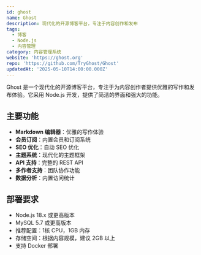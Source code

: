 ```yaml
---
id: ghost
name: Ghost
description: 现代化的开源博客平台，专注于内容创作和发布
tags:
  - 博客
  - Node.js
  - 内容管理
category: 内容管理系统
website: 'https://ghost.org'
repo: 'https://github.com/TryGhost/Ghost'
updatedAt: '2025-05-10T14:00:00.000Z'
---
```


Ghost 是一个现代化的开源博客平台，专注于为内容创作者提供优雅的写作和发布体验。它采用 Node.js 开发，提供了简洁的界面和强大的功能。

## 主要功能

- **Markdown 编辑器**：优雅的写作体验
- **会员订阅**：内置会员和订阅系统
- **SEO 优化**：自动 SEO 优化
- **主题系统**：现代化的主题框架
- **API 支持**：完整的 REST API
- **多作者支持**：团队协作功能
- **数据分析**：内置访问统计

## 部署要求

- Node.js 18.x 或更高版本
- MySQL 5.7 或更高版本
- 推荐配置：1核 CPU，1GB 内存
- 存储空间：根据内容规模，建议 2GB 以上
- 支持 Docker 部署 